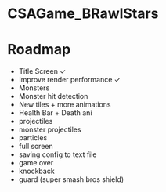 # CSAGame_BRawlStars
 
# Roadmap

* Title Screen ✓
* Improve render performance ✓
* Monsters
* Monster hit detection
* New tiles + more animations
* Health Bar + Death ani
* projectiles
* monster projectiles
* particles
* full screen
* saving config to text file
* game over
* knockback
* guard (super smash bros shield)
